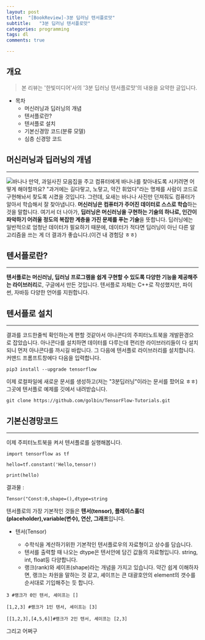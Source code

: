 ```yaml
---
layout: post
title:  "[BookReview]-3분 딥러닝 텐서플로맛"
subtitle:   "3분 딥러닝 텐서플로맛"
categories: programming
tags: dl
comments: true

---
```

## 개요
> 본 리뷰는 '한빛미디어'사의 '3분 딥러닝 텐서플로맛'의 내용을 요약한 글입니다.

- 목차
	- 머신러닝과 딥러닝의 개념
	- 텐서플로란?
	- 텐서플로 설치
	- 기본신경망 코드(분류 모델)
	- 심층 신경망 코드 

## 머신러닝과 딥러닝의 개념
---
![바나나](img/dl/banana.png)
만약, 과일사진 모음집을 주고 컴퓨터에게 바나나를 찾아내도록 시키려면 어떻게 해야할까요? "과거에는 길다랗고, 노랗고, 약간 휘었다"라는 명제를 사람이 코드로 구현해놔서 찾도록 시켰을 것입니다. 그런데, 요새는 바나나 사진만 던져줘도 컴퓨터가 알아서 학습해서 잘 찾아냅니다. **머신러닝은 컴퓨터가 주어진 데이터로 스스로 학습**하는 것을 말합니다. 여기서 더 나아가, **딥러닝은 머신러닝을 구현하는 기술의 하나로, 인간이 파악하기 어려울 정도의 복잡한 계층을 가진 문제를 푸는 기술**을 뜻합니다. 딥러닝에는 일반적으로 엄청난 데이터가 필요하기 때문에, 데이터가 적다면 딥러닝이 아닌 다른 알고리즘을 쓰는 게 더 결과가 좋습니다.(이건 내 경험담 ㅎㅎ)

## 텐서플로란?
---
**텐서플로는 머신러닝, 딥러닝 프로그램을 쉽게 구현할 수 있도록 다양한 기능을 제공해주는 라이브러리**로, 구글에서 만든 것입니다. 텐서플로 자체는 C++로 작성했지만, 파이썬, 자바등 다양한 언어를 지원합니다. 

## 텐서플로 설치
---
결과를 코드한줄씩 확인하는게 편할 것같아서 아나콘다의 주피터노트북을 개발환경으로 잡았습니다. 아나콘다를 설치하면 데이터를 다루는데 편리한 라이브러리들이 다 설치되니 먼저 아나콘다를 까시길 바랍니다. 그 다음에 텐서플로 라이브러리를 설치합니다.
커맨드 프롬프트창에다 다음을 입력합니다.

`pip3 install --upgrade tensorflow`

이제 로컬파일에 새로운 문서를 생성하고(저는 "3분딥러닝"이라는 문서를 팠어요 ㅎㅎ)그곳에 텐서플로 예제를 깃에서 내려받습니다.
 
`git clone https://github.com/golbin/TensorFlow-Tutorials.git`

## 기본신경망코드
---
이제 주피터노트북을 켜서 텐서플로를 실행해봅니다.
 
	import tensorflow as tf

	hello=tf.constant('Hello,tensor!)

	print(hello)

결과물 :

	Tensor("Const:0,shape=(),dtype=string

텐서플로의 가장 기본적인 것들은 **텐서(tensor), 플레이스홀더(placeholder),variable(변수), 연산, 그래프**입니다. 

* 텐서(Tensor)

	- 수학식을 계산하기위한 기본적인 텐서플로우의 자료형이고 상수를 담습니다.	
	- 텐서를 출력할 때 나오는 dtype은 텐서안에 담긴 값들의 자료형입니다. string, int, float등 다양합니다.
 	- 랭크(rank)와 셰이프(shape)라는 개념을 가지고 있습니다. 약간 쉽게 이해하자면, 랭크는 차원을 말하는 것 같고, 셰이프는 큰 대괄호안의 element의 갯수를 순서대로 기입해주는 듯 합니다.


```
3 #랭크가 0인 텐서, 셰이프는 []

[1,2,3] #랭크가 1인 텐서, 셰이프는 [3]

[[1,2,3],[4,5,6]]#랭크가 2인 텐서, 셰이프는 [2,3]
```

그리고 어쩌구